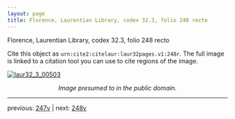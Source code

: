 ```yaml
---
layout: page
title: Florence, Laurentian Library, codex 32.3, folio 248 recto
---
```


Florence, Laurentian Library, codex 32.3, folio 248 recto

Cite this object as `urn:cite2:citelaur:laur32pages.v1:248r`.  The full image is linked to a citation tool you can use to cite regions of the image.

[![laur32_3_00503](http://www.homermultitext.org/iipsrv?IIIF=/project/homer/pyramidal/deepzoom/citelaur/laur32imgs/v1/laur32_3_00503.tif/full/800,/0/default.jpg)](http://www.homermultitext.org/ict2/?urn=urn:cite2:citelaur:laur32imgs.v1:laur32_3_00503) 

<p style="text-align: center; font-style: italic;">Image presumed to in the public domain.</p>

---

previous: [247v](../247v/) | next: [248v](../248v/)